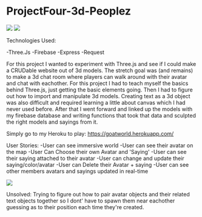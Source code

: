 # ProjectFour-3d-Peoplez



![](https://preview.ibb.co/mKcCdF/Screen_Shot_2017_06_02_at_9_21_21_AM.png)
![](https://preview.ibb.co/f0mikv/Screen_Shot_2017_06_02_at_9_20_22_AM.png)



Technologies Used:

-Three.Js
-Firebase
-Express
-Request


For this project I wanted to experiment with Three.js and see if I could make a CRUDable website out of 3d models.
The stretch goal was (and remains) to make a 3d chat room where players can walk around with their avatar and chat
with eachother. 
For this project I had to teach myself the basics behind Three.js, just getting the basic elements going. Then I had
to figure out how to import and manipulate 3d models. Creating text as a 3d object was also difficult and required
learning a little about canvas which I had never used before. After that I went forward and linked up the models with my firebase
database and writing functions that took that data and sculpted the right models and sayings from it.

Simply go to my Heroku to play: https://goatworld.herokuapp.com/


User Stories:
-User can see immersive world
-User can see their avatar on the map
-User Can Choose their own Avatar and 'Saying'
-User can see their saying attached to their avatar
-User can change and update their saying/color/avatar
-User can Delete their Avatar + saying
-User can see other members avatars and sayings updated in real-time

![](https://image.ibb.co/dTZTkv/Wireframe_Proj4_01.png)


Unsolved: Trying to figure out how to pair avatar objects and their related text objects together so I dont' have to spawn
them near eachother guessing as to their position each time they're created.





  
  
